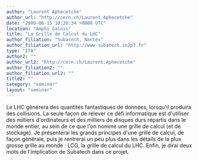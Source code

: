 ```yaml
---
author: "Laurent Aphecetche"
author_url: "http://cern.ch/Laurent.Aphecetche"
date: "2009-06-15 10:20:34 +0000 UTC"
location: "Amphi Galois"
title: "La Grille de Calcul du LHC"
author_filiation: "Subatech, Nantes"
author_filiation_url: "http://www-subatech.in2p3.fr"
type: "ITA"
author2: ""
author_url2: "http://cern.ch/Laurent.Aphecetche"
author_filiation2: ""
author_filiation_url2: ""
title2: ""
category: "seminar" 
layout: "seminar"
---
```

Le LHC générera des quantités fantastiques de données, lorsqu'il produira des collisions. La seule façon de relever ce défi informatique est d'utiliser des milliers d'ordinateurs et des milliers de disques durs répartis dans le monde entier, au sein de ce que l'on nomme une grille de calcul (et de stockage). Je présenterai les grands principes d'une grille de calcul, de façon générale, puis je rentrerai un peu plus dans les détails de la plus grosse grille au monde : LCG, la grille de calcul du LHC. Enfin, je dirai deux mots de l'implication de Subatech dans ce projet.
